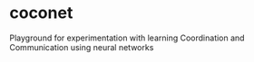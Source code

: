 # coconet
Playground for experimentation with learning Coordination and Communication using neural networks 
